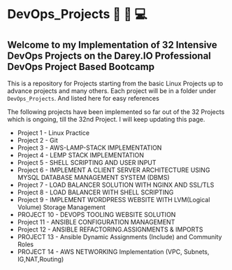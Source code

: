 # DevOps_Projects  :briefcase: :pushpin: 💻

## Welcome to my Implementation of 32 Intensive DevOps Projects on the Darey.IO Professional DevOps Project Based Bootcamp


This is a repository for Projects starting from the basic Linux Projects up to advance projects and many others. Each project will be in a folder under `DevOps_Projects`. And listed here for easy references


The following projects have been implemented so far out of the 32 Projects which is ongoing, till the 32nd Project. 
I will keep updating this page.



- Project 1                       - Linux Practice 
- Project 2                       - Git 
- Project 3               - AWS-LAMP-STACK IMPLEMENTATION
- Project 4               - LEMP STACK IMPLEMENTATION    
- Project 5               - SHELL SCRIPTING AND USER INPUT
- Project 6               - IMPLEMENT A CLIENT SERVER ARCHITECTURE USING MYSQL DATABASE MANAGEMENT SYSTEM (DBMS)
- Project 7               - LOAD BALANCER SOLUTION WITH NGINX AND SSL/TLS
- Project 8               - LOAD BALANCER WITH SHELL SCRIPTING
- Project 9               - IMPLEMENT WORDPRESS WEBSITE WITH LVM(Logical Volume) Storage Management
- PROJECT 10              - DEVOPS TOOLING WEBSITE SOLUTION
- Project 11              - ANSIBLE CONFIGURATION MANAGEMENT
- Project 12              - ANSIBLE REFACTORING.ASSIGNMENTS & IMPORTS
- PROJECT 13              - Ansible Dynamic Assignments (Include) and Community Roles
- PROJECT 14              - AWS NETWORKING Implementation (VPC, Subnets, IG,NAT,Routing)
  
